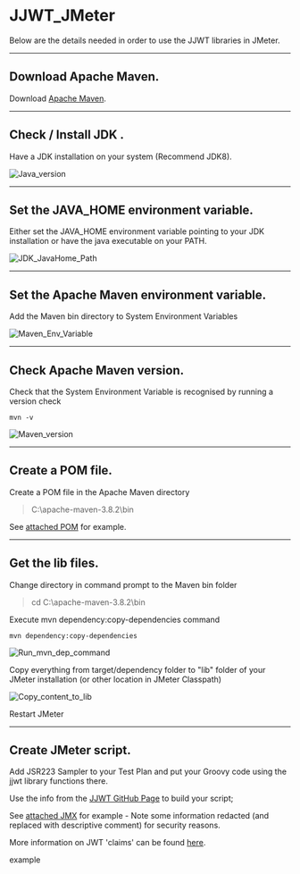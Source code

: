 # JJWT_JMeter

Below are the details needed in order to use the JJWT libraries in JMeter. 

---

## Download Apache Maven.

Download [Apache Maven](https://maven.apache.org/download.cgi).

---

## Check / Install JDK .
Have a JDK installation on your system (Recommend JDK8). 

![Java_version](https://user-images.githubusercontent.com/86320001/149629073-1fb33a7d-9346-4278-aa65-beaeabf3b5b2.PNG)

---

## Set the JAVA_HOME environment variable.
Either set the JAVA_HOME environment variable pointing to your JDK installation or have the java executable on your PATH.

![JDK_JavaHome_Path](https://user-images.githubusercontent.com/86320001/149629058-304f1a00-aa7f-4860-9e69-4e40f51e796f.PNG)

---

## Set the Apache Maven environment variable.
Add the Maven bin directory to System Environment Variables

![Maven_Env_Variable](https://user-images.githubusercontent.com/86320001/149629208-dd38e305-1594-4701-999c-6230ae6b2d64.PNG)

---

## Check Apache Maven version.
Check that the System Environment Variable is recognised by running a version check
```
mvn -v
```

![Maven_version](https://user-images.githubusercontent.com/86320001/149629666-d677800d-afa7-43d3-8c96-dcc76b231eec.PNG)

---

## Create a POM file.
Create a POM file in the Apache Maven directory
> C:\apache-maven-3.8.2\bin

See [attached POM](https://github.com/w4dd325/JJWT_JMeter/blob/main/pom.xml) for example.

---

## Get the lib files.
Change directory in command prompt to the Maven bin folder
> cd C:\apache-maven-3.8.2\bin

Execute mvn dependency:copy-dependencies command
```
mvn dependency:copy-dependencies
```

![Run_mvn_dep_command](https://user-images.githubusercontent.com/86320001/149629709-276f118e-b4da-4aad-9f96-a7ca8770a456.PNG)

Copy everything from target/dependency folder to "lib" folder of your JMeter installation (or other location in JMeter Classpath)

![Copy_content_to_lib](https://user-images.githubusercontent.com/86320001/149629865-951c5bc7-b769-4e82-ab64-670d602d8606.PNG)

Restart JMeter

---

## Create JMeter script.

Add JSR223 Sampler to your Test Plan and put your Groovy code using the jjwt library functions there.

Use the info from the [JJWT GitHub Page](https://github.com/jwtk/jjwt) to build your script;

See [attached JMX](https://github.com/w4dd325/JJWT_JMeter/blob/main/jjwt_example.jmx) for example - Note some information redacted (and replaced with descriptive comment) for security reasons.

More information on JWT 'claims' can be found [here](https://docs.microsoft.com/en-us/azure/active-directory/develop/id-tokens).

example

